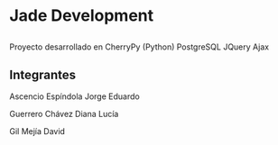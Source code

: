 # Jade Development

## 

Proyecto desarrollado en
CherryPy (Python)
PostgreSQL
JQuery
Ajax

## Integrantes

Ascencio Espíndola Jorge Eduardo

Guerrero Chávez Diana Lucía

Gil Mejía David
